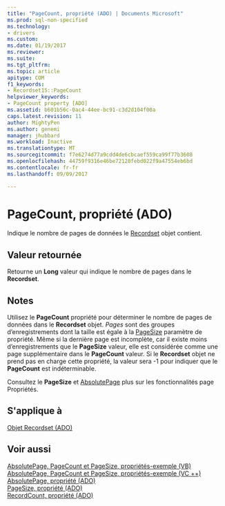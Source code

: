 ```yaml
---
title: "PageCount, propriété (ADO) | Documents Microsoft"
ms.prod: sql-non-specified
ms.technology:
- drivers
ms.custom: 
ms.date: 01/19/2017
ms.reviewer: 
ms.suite: 
ms.tgt_pltfrm: 
ms.topic: article
apitype: COM
f1_keywords:
- Recordset15::PageCount
helpviewer_keywords:
- PageCount property [ADO]
ms.assetid: b601b56c-0ac4-44ee-bc91-c3d2d104f00a
caps.latest.revision: 11
author: MightyPen
ms.author: genemi
manager: jhubbard
ms.workload: Inactive
ms.translationtype: MT
ms.sourcegitcommit: f7e6274d77a9cdd4de6cbcaef559ca99f77b3608
ms.openlocfilehash: 44759f9316e46be72120febd022f9a47554eb6bd
ms.contentlocale: fr-fr
ms.lasthandoff: 09/09/2017

---
```

# <a name="pagecount-property-ado"></a>PageCount, propriété (ADO)
Indique le nombre de pages de données le [Recordset](../../../ado/reference/ado-api/recordset-object-ado.md) objet contient.  
  
## <a name="return-value"></a>Valeur retournée  
 Retourne un **Long** valeur qui indique le nombre de pages dans le **Recordset**.  
  
## <a name="remarks"></a>Notes  
 Utilisez le **PageCount** propriété pour déterminer le nombre de pages de données dans le **Recordset** objet. *Pages* sont des groupes d’enregistrements dont la taille est égale à la [PageSize](../../../ado/reference/ado-api/pagesize-property-ado.md) paramètre de propriété. Même si la dernière page est incomplète, car il existe moins d’enregistrements que le **PageSize** valeur, elle est considérée comme une page supplémentaire dans le **PageCount** valeur. Si le **Recordset** objet ne prend pas en charge cette propriété, la valeur sera -1 pour indiquer que le **PageCount** est indéterminable.  
  
 Consultez le **PageSize** et [AbsolutePage](../../../ado/reference/ado-api/absolutepage-property-ado.md) plus sur les fonctionnalités page Propriétés.  
  
## <a name="applies-to"></a>S'applique à  
 [Objet Recordset (ADO)](../../../ado/reference/ado-api/recordset-object-ado.md)  
  
## <a name="see-also"></a>Voir aussi  
 [AbsolutePage, PageCount et PageSize, propriétés-exemple (VB)](../../../ado/reference/ado-api/absolutepage-pagecount-and-pagesize-properties-example-vb.md)   
 [AbsolutePage, PageCount et PageSize, propriétés-exemple (VC ++)](../../../ado/reference/ado-api/absolutepage-pagecount-and-pagesize-properties-example-vc.md)   
 [AbsolutePage, propriété (ADO)](../../../ado/reference/ado-api/absolutepage-property-ado.md)   
 [PageSize, propriété (ADO)](../../../ado/reference/ado-api/pagesize-property-ado.md)   
 [RecordCount, propriété (ADO)](../../../ado/reference/ado-api/recordcount-property-ado.md)

